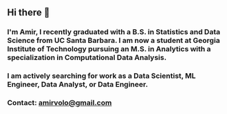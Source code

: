 ## Hi there 👋

### I'm Amir, I recently graduated with a B.S. in Statistics and Data Science from UC Santa Barbara. I am now a student at Georgia Institute of Technology pursuing an M.S. in Analytics with a specialization in Computational Data Analysis. 

### I am actively searching for work as a Data Scientist, ML Engineer, Data Analyst, or Data Engineer.
### Contact: amirvolo@gmail.com
